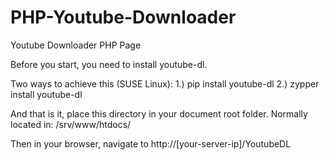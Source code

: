 # PHP-Youtube-Downloader
Youtube Downloader PHP Page

Before you start, you need to install youtube-dl.

Two ways to achieve this (SUSE Linux):
1.) pip install youtube-dl
2.) zypper install youtube-dl

And that is it, place this directory in your document root folder. Normally located in:
/srv/www/htdocs/

Then in your browser, navigate to http://[your-server-ip]/YoutubeDL
